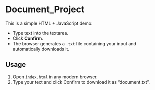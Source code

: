 # Document_Project

This is a simple HTML + JavaScript demo:
- Type text into the textarea.
- Click **Confirm**.
- The browser generates a `.txt` file containing your input and automatically downloads it.

## Usage

1. Open `index.html` in any modern browser.
2. Type your text and click Confirm to download it as “document.txt”.
